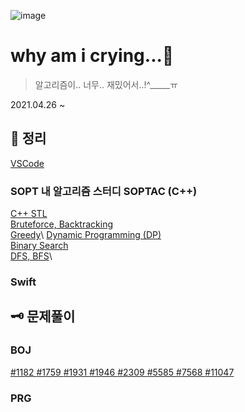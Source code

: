 ![image](https://user-images.githubusercontent.com/28949235/116024387-0d5f1e80-a689-11eb-8224-3f4e3ca4f75f.png)

# why am i crying...🥲

> 알고리즘이.. 너무.. 재밌어서..!^_____ㅠ

2021.04.26 ~

## 📓 정리

[VSCode](https://github.com/iamcho2/why-am-i-crying/blob/main/contents/C%2B%2B/VSCode.md)

### SOPT 내 알고리즘 스터디 SOPTAC (C++)

[C++ STL](https://github.com/iamcho2/why-am-i-crying/blob/main/contents/SOPTAC/C%2B%2BSTL.md)\
[Bruteforce, Backtracking](https://github.com/iamcho2/why-am-i-crying/blob/main/contents/SOPTAC/Bruteforce-Backtracking.md)\
[Greedy](https://github.com/iamcho2/why-am-i-crying/blob/main/contents/SOPTAC/Greedy.md)\ 
[Dynamic Programming (DP)](https://github.com/iamcho2/why-am-i-crying/blob/main/contents/SOPTAC/Dynamic-Programming.md)\
[Binary Search](https://github.com/iamcho2/why-am-i-crying/blob/main/contents/SOPTAC/Binary-Search.md)\
[DFS, BFS](https://github.com/iamcho2/why-am-i-crying/blob/main/contents/SOPTAC/DFS-BFS.md)\

### Swift



## 🗝 문제풀이

### BOJ
[#1182 ](https://github.com/iamcho2/why-am-i-crying/tree/main/solutions/BOJ-1182/BOJ-1182.md)
[#1759 ](https://github.com/iamcho2/why-am-i-crying/blob/main/solutions/BOJ-1759/BOJ-1759.md)
[#1931 ](https://github.com/iamcho2/why-am-i-crying/blob/main/solutions/BOJ-1931/BOJ-1931.md)
[#1946 ](https://github.com/iamcho2/why-am-i-crying/blob/main/solutions/BOJ-1946/BOJ-1946.md)
[#2309 ](https://github.com/iamcho2/why-am-i-crying/blob/main/solutions/BOJ-2309/BOJ-2309.md)
[#5585 ](https://github.com/iamcho2/why-am-i-crying/blob/main/solutions/BOJ-5585/BOJ-5585.md)
[#7568 ](https://github.com/iamcho2/why-am-i-crying/blob/main/solutions/BOJ-7568/BOJ-7568.md)
[#11047 ](https://github.com/iamcho2/why-am-i-crying/tree/main/solutions/BOJ-11047/BOJ-11047.md)



### PRG

